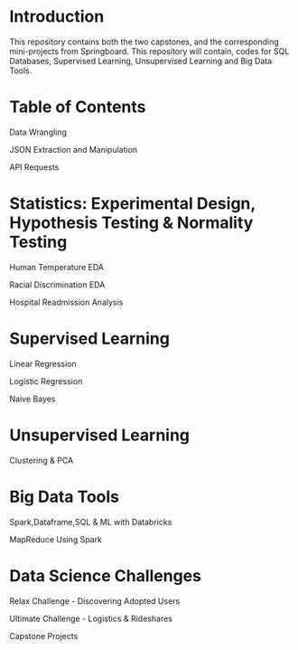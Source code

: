 # Introduction

This repository contains both the two capstones, and the corresponding mini-projects from Springboard. This repository will contain, codes for SQL Databases, Supervised Learning, Unsupervised Learning and Big Data Tools.


# Table of Contents

Data Wrangling

JSON Extraction and Manipulation

API Requests

# Statistics: Experimental Design, Hypothesis Testing & Normality Testing
Human Temperature EDA

Racial Discrimination EDA

Hospital Readmission Analysis

# Supervised Learning
Linear Regression

Logistic Regression

Naive Bayes

# Unsupervised Learning
Clustering & PCA

# Big Data Tools
Spark,Dataframe,SQL & ML with Databricks

MapReduce Using Spark

# Data Science Challenges
Relax Challenge - Discovering Adopted Users

Ultimate Challenge - Logistics & Rideshares


Capstone Projects






